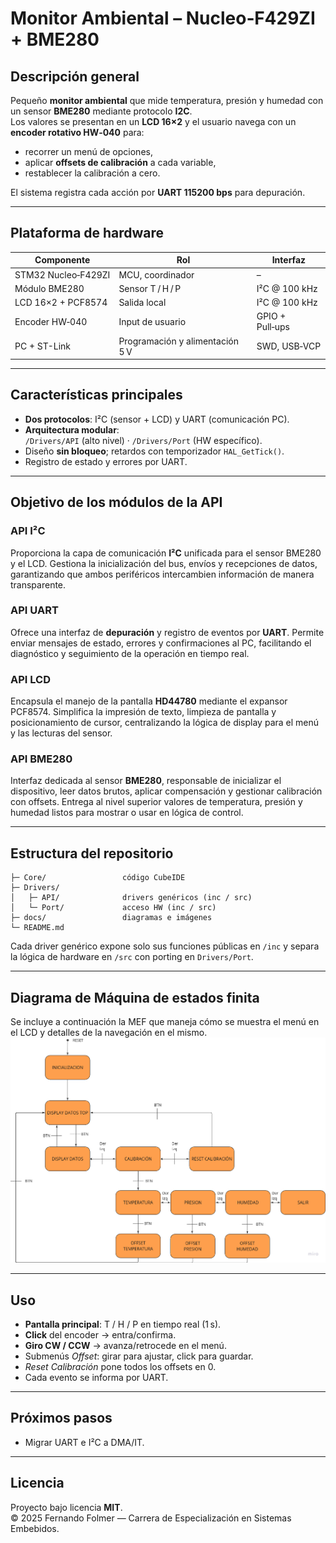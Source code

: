 # Monitor Ambiental – Nucleo‑F429ZI + BME280

## Descripción general
Pequeño **monitor ambiental** que mide temperatura, presión y humedad con un sensor **BME280** mediante protocolo **I2C**.  
Los valores se presentan en un **LCD 16×2** y el usuario navega con un **encoder rotativo HW‑040** para:
* recorrer un menú de opciones,  
* aplicar **offsets de calibración** a cada variable,  
* restablecer la calibración a cero.  

El sistema registra cada acción por **UART 115200 bps** para depuración.

---

## Plataforma de hardware
| Componente           | Rol               | Interfaz     |
|----------------------|-------------------|-------------|
| STM32 Nucleo‑F429ZI | MCU, coordinador  | –           |
| Módulo BME280        | Sensor T / H / P  | I²C @ 100 kHz |
| LCD 16×2 + PCF8574   | Salida local      | I²C @ 100 kHz |
| Encoder HW‑040       | Input de usuario  | GPIO + Pull‑ups |
| PC + ST-Link         | Programación y alimentación 5 V | SWD, USB‑VCP |

---

## Características principales
* **Dos protocolos**: I²C (sensor + LCD) y UART (comunicación PC).  
* **Arquitectura modular**:  
  `/Drivers/API` (alto nivel) · `/Drivers/Port` (HW específico).  
* Diseño **sin bloqueo**; retardos con temporizador `HAL_GetTick()`.  
* Registro de estado y errores por UART.

---

## Objetivo de los módulos de la API

### API I²C
Proporciona la capa de comunicación **I²C** unificada para el sensor BME280 y el LCD. Gestiona la inicialización del bus, envíos y recepciones de datos, garantizando que ambos periféricos intercambien información de manera transparente.

### API UART
Ofrece una interfaz de **depuración** y registro de eventos por **UART**. Permite enviar mensajes de estado, errores y confirmaciones al PC, facilitando el diagnóstico y seguimiento de la operación en tiempo real.

### API LCD
Encapsula el manejo de la pantalla **HD44780** mediante el expansor PCF8574. Simplifica la impresión de texto, limpieza de pantalla y posicionamiento de cursor, centralizando la lógica de display para el menú y las lecturas del sensor.

### API BME280
Interfaz dedicada al sensor **BME280**, responsable de inicializar el dispositivo, leer datos brutos, aplicar compensación y gestionar calibración con offsets. Entrega al nivel superior valores de temperatura, presión y humedad listos para mostrar o usar en lógica de control.

---

## Estructura del repositorio
```
├─ Core/                 código CubeIDE
├─ Drivers/
│   ├─ API/              drivers genéricos (inc / src)
│   └─ Port/             acceso HW (inc / src)
├─ docs/                 diagramas e imágenes
└─ README.md
```
Cada driver genérico expone solo sus funciones públicas en `/inc` y separa la lógica de hardware en `/src` con porting en `Drivers/Port`.  

---
## Diagrama de Máquina de estados finita
Se incluye a continuación la MEF que maneja cómo se muestra el menú en el LCD y detalles de la navegación en el mismo.
![alt](/docs/images/mef_menu.png) 

---

## Uso
* **Pantalla principal**: T / H / P en tiempo real (1 s).  
* **Click** del encoder → entra/confirma.  
* **Giro CW / CCW** → avanza/retrocede en el menú.  
* Submenús *Offset*: girar para ajustar, click para guardar.  
* *Reset Calibración* pone todos los offsets en 0.  
* Cada evento se informa por UART.

---

## Próximos pasos
* Migrar UART e I²C a DMA/IT.  

---

## Licencia
Proyecto bajo licencia **MIT**.  
© 2025 Fernando Folmer — Carrera de Especialización en Sistemas Embebidos.

